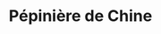 ---
title: "Pépinière de Chine"
url: /carrieres-sur-seine/pepiniere-de-chine/
shop: Garten-Center
---